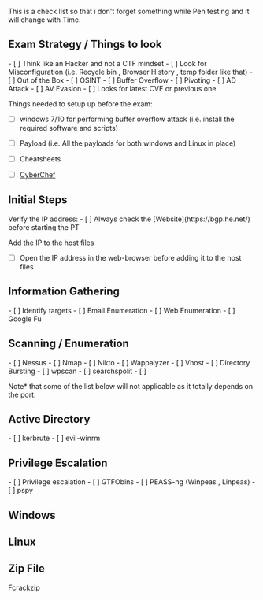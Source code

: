 
This is a check list so that i don't forget something while Pen testing and it will change with Time.


<h2>Exam Strategy / Things to look</h2>
- [ ]  Think like an Hacker and not a CTF mindset
- [ ] Look for Misconfiguration (i.e. Recycle bin , Browser History , temp folder like that)
- [ ] Out of the Box 
- [ ] OSINT
- [ ] Buffer Overflow
- [ ] Pivoting
- [ ] AD Attack
- [ ] AV Evasion
- [ ] Looks for latest CVE or previous one


Things needed to setup up before the exam:
- [ ] windows 7/10 for performing buffer overflow attack (i.e. install the required software and scripts)
- [ ] Payload (i.e. All the payloads for both windows and Linux in place)
- [ ] Cheatsheets
- [ ] [CyberChef](https://gchq.github.io/CyberChef/)


<h2> Initial Steps</h2>
Verify the IP address:
- [ ] Always check the [Website](https://bgp.he.net/) before starting the PT

Add the IP to the host files
- [ ] Open the IP address in the web-browser before adding it to the host files


<h2> Information Gathering</h2>
- [ ] Identify targets
- [ ] Email Enumeration 
- [ ] Web Enumeration 
- [ ] Google Fu


<h2> Scanning / Enumeration</h2>
- [ ] Nessus
- [ ] Nmap 
- [ ] Nikto 
- [ ] Wappalyzer
- [ ] Vhost
- [ ] Directory Bursting
- [ ] wpscan
- [ ] searchspolit
- [ ] 

Note* that some of the list below will not applicable as it totally depends on the port.


<h2> Active Directory</h2>
- [ ] kerbrute
- [ ] evil-winrm

<h2> Privilege Escalation</h2>
- [ ] Privilege escalation
- [ ] GTFObins
- [ ] PEASS-ng (Winpeas , Linpeas)
- [ ] pspy


<h2>Windows</h2>


<h2>Linux</h2>


<h2>Zip File</h2>
Fcrackzip



